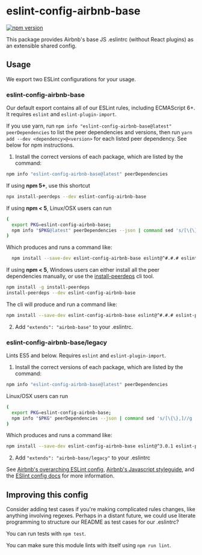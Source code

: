# eslint-config-airbnb-base

[![npm version](https://badge.fury.io/js/eslint-config-airbnb-base.svg)](http://badge.fury.io/js/eslint-config-airbnb-base)

This package provides Airbnb's base JS .eslintrc (without React plugins) as an extensible shared config.

## Usage

We export two ESLint configurations for your usage.

### eslint-config-airbnb-base

Our default export contains all of our ESLint rules, including ECMAScript 6+. It requires `eslint` and `eslint-plugin-import`.

If you use yarn, run `npm info "eslint-config-airbnb-base@latest" peerDependencies` to list the peer dependencies and versions, then run `yarn add --dev <dependency>@<version>` for each listed peer dependency. See below for npm instructions.

1. Install the correct versions of each package, which are listed by the command:

  ```sh
  npm info "eslint-config-airbnb-base@latest" peerDependencies
  ```

  If using **npm 5+**, use this shortcut

  ```sh
  npx install-peerdeps --dev eslint-config-airbnb-base
  ```

  If using **npm < 5**, Linux/OSX users can run

  ```sh
  (
    export PKG=eslint-config-airbnb-base;
    npm info "$PKG@latest" peerDependencies --json | command sed 's/[\{\},]//g ; s/: /@/g' | xargs npm install --save-dev "$PKG@latest"
  )
  ```

  Which produces and runs a command like:

  ```sh
    npm install --save-dev eslint-config-airbnb-base eslint@^#.#.# eslint-plugin-import@^#.#.#
  ```

  If using **npm < 5**, Windows users can either install all the peer dependencies manually, or use the [install-peerdeps](https://github.com/nathanhleung/install-peerdeps) cli tool.

  ```sh
  npm install -g install-peerdeps
  install-peerdeps --dev eslint-config-airbnb-base
  ```

  The cli will produce and run a command like:

  ```sh
  npm install --save-dev eslint-config-airbnb-base eslint@^#.#.# eslint-plugin-import@^#.#.#
  ```

2. Add `"extends": "airbnb-base"` to your .eslintrc.

### eslint-config-airbnb-base/legacy

Lints ES5 and below. Requires `eslint` and `eslint-plugin-import`.

1. Install the correct versions of each package, which are listed by the command:

  ```sh
  npm info "eslint-config-airbnb-base@latest" peerDependencies
  ```

  Linux/OSX users can run
  ```sh
  (
    export PKG=eslint-config-airbnb-base;
    npm info "$PKG" peerDependencies --json | command sed 's/[\{\},]//g ; s/: /@/g' | xargs npm install --save-dev "$PKG"
  )
  ```

  Which produces and runs a command like:

  ```sh
  npm install --save-dev eslint-config-airbnb-base eslint@^3.0.1 eslint-plugin-import@^1.10.3
  ```

2. Add `"extends": "airbnb-base/legacy"` to your .eslintrc

See [Airbnb's overarching ESLint config](https://npmjs.com/eslint-config-airbnb), [Airbnb's Javascript styleguide](https://github.com/airbnb/javascript), and the [ESlint config docs](https://eslint.org/docs/user-guide/configuring#extending-configuration-files) for more information.

## Improving this config

Consider adding test cases if you're making complicated rules changes, like anything involving regexes. Perhaps in a distant future, we could use literate programming to structure our README as test cases for our .eslintrc?

You can run tests with `npm test`.

You can make sure this module lints with itself using `npm run lint`.
